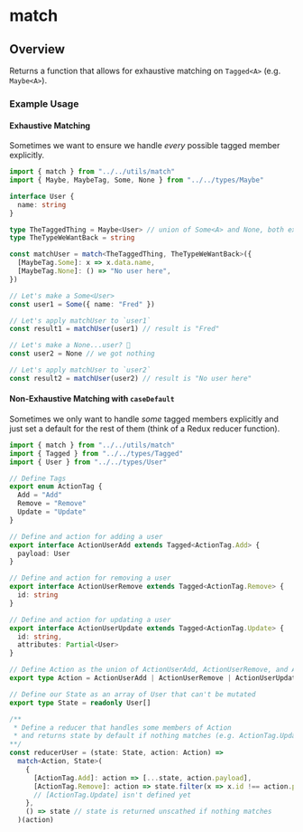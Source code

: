 # match

## Overview

Returns a function that allows for exhaustive matching on `Tagged<A>` (e.g. `Maybe<A>`).

### Example Usage

#### Exhaustive Matching

Sometimes we want to ensure we handle _every_ possible tagged member explicitly.

```ts
import { match } from "../../utils/match"
import { Maybe, MaybeTag, Some, None } from "../../types/Maybe"

interface User {
  name: string
}

type TheTaggedThing = Maybe<User> // union of Some<A> and None, both extend Tagged<A>
type TheTypeWeWantBack = string

const matchUser = match<TheTaggedThing, TheTypeWeWantBack>({
  [MaybeTag.Some]: x => x.data.name,
  [MaybeTag.None]: () => "No user here",
})

// Let's make a Some<User>
const user1 = Some({ name: "Fred" })

// Let's apply matchUser to `user1`
const result1 = matchUser(user1) // result is "Fred"

// Let's make a None...user? 🤔
const user2 = None // we got nothing

// Let's apply matchUser to `user2`
const result2 = matchUser(user2) // result is "No user here"
```

#### Non-Exhaustive Matching with `caseDefault`

Sometimes we only want to handle _some_ tagged members explicitly and just set a default for the rest of them (think of a Redux reducer function).

```ts
import { match } from "../../utils/match"
import { Tagged } from "../../types/Tagged"
import { User } from "../../types/User"

// Define Tags
export enum ActionTag {
  Add = "Add"
  Remove = "Remove"
  Update = "Update"
}

// Define and action for adding a user
export interface ActionUserAdd extends Tagged<ActionTag.Add> {
  payload: User
}

// Define and action for removing a user
export interface ActionUserRemove extends Tagged<ActionTag.Remove> {
  id: string
}

// Define and action for updating a user
export interface ActionUserUpdate extends Tagged<ActionTag.Update> {
  id: string,
  attributes: Partial<User>
}

// Define Action as the union of ActionUserAdd, ActionUserRemove, and ActionUserUpdate
export type Action = ActionUserAdd | ActionUserRemove | ActionUserUpdate

// Define our State as an array of User that can't be mutated
export type State = readonly User[]

/**
 * Define a reducer that handles some members of Action
 * and returns state by default if nothing matches (e.g. ActionTag.Update)
**/
const reducerUser = (state: State, action: Action) => 
  match<Action, State>(
    {
      [ActionTag.Add]: action => [...state, action.payload],
      [ActionTag.Remove]: action => state.filter(x => x.id !== action.payload),
      // [ActionTag.Update] isn't defined yet
    }, 
    () => state // state is returned unscathed if nothing matches
  )(action)
```
